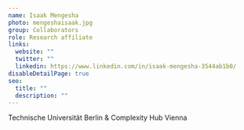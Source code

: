 ```yaml
---
name: Isaak Mengesha
photo: mengeshaisaak.jpg
group: Collaborators
role: Research affiliate
links:
  website: ""
  twitter: ""
  linkedin: https://www.linkedin.com/in/isaak-mengesha-3544ab1b0/
disableDetailPage: true
seo:
  title: ""
  description: ""
---
```


Technische Universität Berlin & Complexity Hub Vienna
